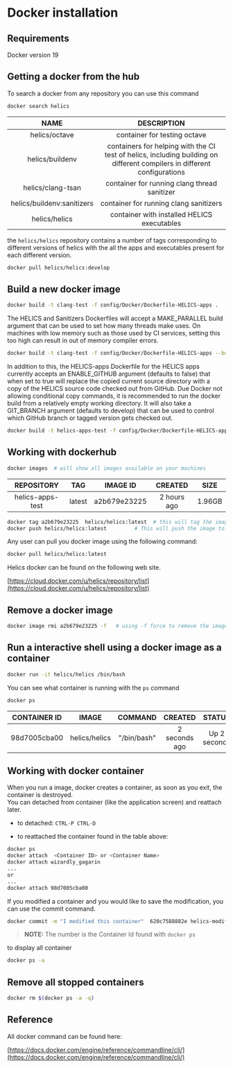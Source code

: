 Docker installation
===================

Requirements
------------
Docker version 19


Getting a docker from the hub
------------------------------

To search a docker from any repository you can use this command

```bash
docker search helics
```
|NAME               |     DESCRIPTION             |
|:-----------------:|:---------------------------:|
|helics/octave|container for testing octave|
|helics/buildenv|containers for helping with the CI test of helics, including building on different compilers in different configurations|
|helics/clang-tsan|container for running clang thread sanitizer|
|helics/buildenv:sanitizers|container for running clang sanitizers|
|helics/helics|container with installed HELICS executables|

the `helics/helics` repository contains a number of tags corresponding to different versions of helics with the all the apps and executables present for each different version.  
```bash
docker pull helics/helics:develop
```


Build a new docker image
------------------------

```bash
docker build -t clang-test -f config/Docker/Dockerfile-HELICS-apps .
```

The HELICS and Sanitizers Dockerfiles will accept a MAKE_PARALLEL build argument that can be used to set how many threads make uses. On machines with low memory such as those used by CI services, setting this too high can result in out of memory compiler errors.

```bash
docker build -t clang-test -f config/Docker/Dockerfile-HELICS-apps --build-arg MAKE_PARALLEL=12 .
```

In addition to this, the HELICS-apps Dockerfile for the HELICS apps currently accepts an ENABLE_GITHUB argument (defaults to false) that when set to true will replace the copied current source directory with a copy of the HELICS source code checked out from GitHub. Due Docker not allowing conditional copy commands, it is recommended to run the docker build from a relatively empty working directory. It will also take a GIT_BRANCH argument (defaults to develop) that can be used to control which GitHub branch or tagged version gets checked out.

```bash
docker build -t helics-apps-test -f config/Docker/Dockerfile-HELICS-apps --build-arg ENABLE_GITHUB=true --build-arg GIT_BRANCH=v2.3.1 .
```

Working with dockerhub
----------------------

```bash
docker images  # will show all images available on your machines
```

|    REPOSITORY            |                 TAG         |       IMAGE ID       |    CREATED        |    SIZE   |
|:------------------------:|:---------------------------:|:--------------------:|:-----------------:|:---------:|
|    helics-apps-test            |                 latest      |       a2b679e23225   |    2 hours ago    |    1.96GB |


```bash
docker tag a2b679e23225  helics/helics:latest  # this will tag the image ID for docker repository helics/helics
docker push helics/helics:latest         # This will push the image to docker hub repository
```


Any user can pull you docker image using the following command:

```bash
docker pull helics/helics:latest
```


Helics docker can be found on the following web site.

  [https://cloud.docker.com/u/helics/repository/list](https://cloud.docker.com/u/helics/repository/list)

Remove a docker image
---------------------

```bash
docker image rmi a2b679e23225 -f   # using -f force to remove the image id
```

Run a interactive shell using a docker image as a container
-----------------------------------------------------------

```bash
docker run -it helics/helics /bin/bash
```

You can see what container is running with the `ps` command

```bash
docker ps
```

|CONTAINER ID    |   IMAGE        |      COMMAND       |     CREATED         |   STATUS        |     PORTS     |         NAMES           |
|:--------------:|:--------------:|:------------------:|:-------------------:|:---------------:|:-------------:|:-----------------------:|
|98d7005cba00    |   helics/helics   |      "/bin/bash"   |     2 seconds ago   |   Up 2 seconds  |      -        |      wizardly_gagarin   |



Working with docker container
-----------------------------

When you run a image, docker creates a container, as soon as you exit, the container is destroyed.   
You can detached from container (like the application screen) and reattach later.  

- to detached:    `CTRL-P CTRL-D`

- to reattached the container found in the table above:
```bash
docker ps
docker attach  <Container ID> or <Container Name>
docker attach wizardly_gagarin
...
or
...
docker attach 98d7005cba00
```


If you modified a container and you would like to save the modification, you can use the commit command.

```bash
docker commit -m "I modified this container"  620c7588882e helics-modified
```

> **NOTE:**   The number is the Container Id found with `docker ps`

to display all container

```bash
docker ps -a
```

Remove all stopped containers
-----------------------------

```bash
docker rm $(docker ps -a -q)
```


Reference
---------

All docker command can be found here:

  [https://docs.docker.com/engine/reference/commandline/cli/](https://docs.docker.com/engine/reference/commandline/cli/)
